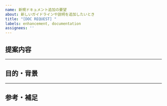```yaml
---
name: 新規ドキュメント追加の要望
about: 新しいガイドラインや説明を追加したいとき
title: "[DOC REQUEST] "
labels: enhancement, documentation
assignees: ''
---
```


## 提案内容

<!-- どんな内容のドキュメントを追加したいか -->

---

## 目的・背景

<!-- なぜそのドキュメントが必要か？誰のため？ -->

---

## 参考・補足

<!-- 他プロジェクトの例や、下書き案など -->
